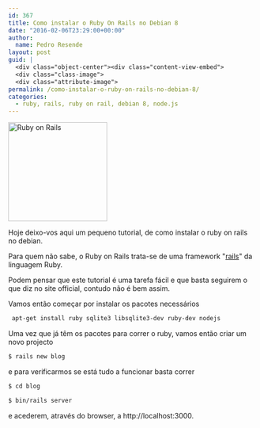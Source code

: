```yaml
---
id: 367
title: Como instalar o Ruby On Rails no Debian 8
date: "2016-02-06T23:29:00+00:00"
author:
  name: Pedro Resende
layout: post
guid: |
  <div class="object-center"><div class="content-view-embed">
  <div class="class-image">
  <div class="attribute-image">
permalink: /como-instalar-o-ruby-on-rails-no-debian-8/
categories:
  - ruby, rails, ruby on rail, debian 8, node.js
---
```


<div class="object-center">
  <div class="content-view-embed">
    <div class="class-image">
      <div class="attribute-image">
      <img src="https://blog.resende.biz/assets/blog/ezdemo_site/storage/images/media/images/ruby-on-rails/12678-1-eng-GB/Ruby-on-Rails_medium.jpg" width="200" height="200"  style="border: 0px solid ;" alt="Ruby on Rails" title="Ruby on Rails" />
      </div>
    </div>
  </div>
</div>

Hoje deixo-vos aqui um pequeno tutorial, de como instalar o ruby on rails no debian.

Para quem não sabe, o Ruby on Rails trata-se de uma framework "<a href="http://rubyonrails.org/" target="_blank">rails</a>" da linguagem Ruby.

Podem pensar que este tutorial é uma tarefa fácil e que basta seguirem o que diz no site official, contudo não é bem assim.

Vamos então começar por instalar os pacotes necessários

```bash
 apt-get install ruby sqlite3 libsqlite3-dev ruby-dev nodejs
 ```

Uma vez que já têm os pacotes para correr o ruby, vamos então criar um novo projecto

```bash
$ rails new blog
```

e para verificarmos se está tudo a funcionar basta correr

```bash
$ cd blog
```

```bash
$ bin/rails server
```

e acederem, através do browser, a http://localhost:3000.
